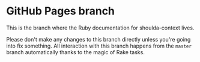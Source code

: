 # GitHub Pages branch

This is the branch where the Ruby documentation for shoulda-context lives.

Please don't make any changes to this branch directly unless you're going into
fix something. All interaction with this branch happens from the `master` branch
automatically thanks to the magic of Rake tasks.
